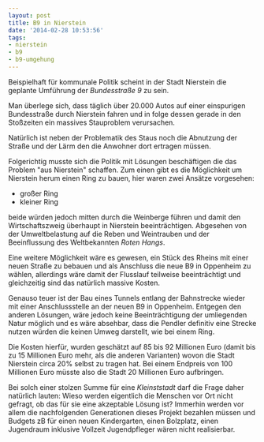 ```yaml
---
layout: post
title: B9 in Nierstein
date: '2014-02-28 10:53:56'
tags:
- nierstein
- b9
- b9-umgehung
---
```


Beispielhaft für kommunale Politik scheint in der Stadt Nierstein die geplante Umführung der *Bundesstraße 9* zu sein. 

Man überlege sich, dass täglich über 20.000 Autos auf einer einspurigen Bundesstraße durch Nierstein fahren und in folge dessen gerade in den Stoßzeiten ein massives Stauproblem verursachen.

Natürlich ist neben der Problematik des Staus noch die Abnutzung der Straße und der Lärm den die Anwohner dort ertragen müssen. 

Folgerichtig musste sich die Politik mit Lösungen beschäftigen die das Problem "aus Nierstein" schaffen. Zum einen gibt es die Möglichkeit um Nierstein herum einen Ring zu bauen, hier waren zwei Ansätze vorgesehen:

* großer Ring
* kleiner Ring

beide würden jedoch mitten durch die Weinberge führen und damit den Wirtschaftszweig überhaupt in Nierstein beeinträchtigen. Abgesehen von der Umweltbelastung auf die Reben und Weintrauben und der Beeinflussung des Weltbekannten *Roten Hangs*. 

Eine weitere Möglichkeit wäre es gewesen, ein Stück des Rheins mit einer neuen Straße zu bebauen und als Anschluss die neue B9 in Oppenheim zu wählen, allerdings wäre damit der Flusslauf teilweise beeinträchtigt und gleichzeitig sind das natürlich massive Kosten.

Genauso teuer ist der Bau eines Tunnels entlang der Bahnstrecke wieder mit einer Anschlussstelle an der neuen B9 in Oppenheim. Entgegen den anderen Lösungen, wäre jedoch keine Beeinträchtigung der umliegenden Natur möglich und es wäre absehbar, dass die Pendler definitiv eine Strecke nutzen würden die keinen Umweg darstellt, wie bei einem Ring.

Die Kosten hierfür, wurden geschätzt auf 85 bis 92 Millionen Euro (damit bis zu 15 Millionen Euro mehr, als die anderen Varianten) wovon die Stadt Nierstein circa 20% selbst zu tragen hat. Bei einem Endpreis von 100 Millionen Euro müsste also die Stadt 20 Millionen Euro aufbringen.

Bei solch einer stolzen Summe für eine *Kleinststadt* darf die Frage daher natürlich lauten: Wieso werden eigentlich die Menschen vor Ort nicht gefragt, ob das für sie eine akzeptable Lösung ist? Immerhin werden vor allem die nachfolgenden Generationen dieses Projekt bezahlen müssen und Budgets zB für einen neuen Kindergarten, einen Bolzplatz, einen Jugendraum inklusive Vollzeit Jugendpfleger wären nicht realisierbar.
